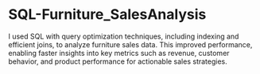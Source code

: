 # SQL-Furniture_SalesAnalysis
I used SQL with query optimization techniques, including indexing and efficient joins, to analyze furniture sales data. This improved performance, enabling faster insights into key metrics such as revenue, customer behavior, and product performance for actionable sales strategies.
